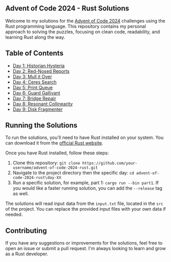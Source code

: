 ## Advent of Code 2024 - Rust Solutions

Welcome to my solutions for the [Advent of Code 2024](https://adventofcode.com/2024) challenges using the Rust programming language. This repository contains my personal approach to solving the puzzles, focusing on clean code, readability, and learning Rust along the way.

## Table of Contents

- [Day 1: Historian Hysteria](day-01)
- [Day 2: Red-Nosed Reports](day-02)
- [Day 3: Mull it Over](day-03)
- [Day 4: Ceres Search](day-04)
- [Day 5: Print Queue](day-05)
- [Day 6: Guard Gallivant](day-06)
- [Day 7: Bridge Repair](day-07)
- [Day 8: Resonant Collinearity](day-08)
- [Day 9: Disk Fragmenter](day-09)

## Running the Solutions

To run the solutions, you'll need to have Rust installed on your system. You can download it from the [official Rust website](https://www.rust-lang.org/tools/install).

Once you have Rust installed, follow these steps:

1. Clone this repository: `git clone https://github.com/your-username/advent-of-code-2024-rust.git`
2. Navigate to the project directory then the specific day: `cd advent-of-code-2024-rust\day-XX`
3. Run a specific solution, for example, part 1: `cargo run --bin part1`. If you would like a faster running solution, you can add the `--release` tag as well.

The solutions will read input data from the `input.txt` file, located in the `src` of the project. You can replace the provided input files with your own data if needed.

## Contributing

If you have any suggestions or improvements for the solutions, feel free to open an issue or submit a pull request. I'm always looking to learn and grow as a Rust developer.

